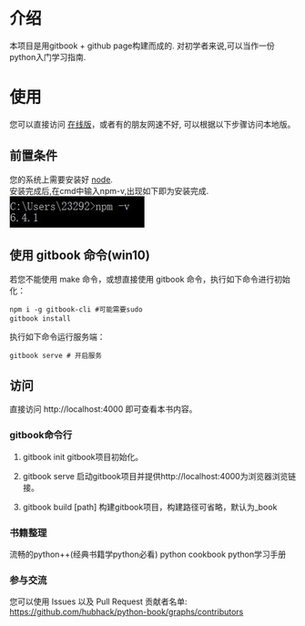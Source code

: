 # 介绍

本项目是用gitbook + github page构建而成的.
对初学者来说,可以当作一份python入门学习指南.  


# 使用

您可以直接访问 [在线版](https://hubhack.cn/python-book/)，或者有的朋友网速不好, 可以根据以下步骤访问本地版。

## 前置条件

您的系统上需要安装好 [node](https://nodejs.org/zh-cn/).  
安装完成后,在cmd中输入npm-v,出现如下即为安装完成.   
![npm](./img/npm.jpg)


## 使用 gitbook 命令(win10)

若您不能使用 make 命令，或想直接使用 gitbook 命令，执行如下命令进行初始化：

```console
npm i -g gitbook-cli #可能需要sudo
gitbook install
```

执行如下命令运行服务端：

```console
gitbook serve # 开启服务
```


## 访问

直接访问 http://localhost:4000 即可查看本书内容。


### gitbook命令行
1. gitbook init
gitbook项目初始化。

2. gitbook serve
启动gitbook项目并提供http://localhost:4000为浏览器浏览链接。

3. gitbook build [path]
构建gitbook项目，构建路径可省略，默认为_book

### 书籍整理
流畅的python++(经典书籍学python必看)
python cookbook
python学习手册

### 参与交流
您可以使用 Issues 以及 Pull Request
贡献者名单: https://github.com/hubhack/python-book/graphs/contributors